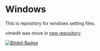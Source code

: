 Windows
=======

This is repository for windows setting files.

vimedit was move in [new repository](https://github.com/rcmdnk/vimedit).



[![Bitdeli Badge](https://d2weczhvl823v0.cloudfront.net/rcmdnk/windows/trend.png)](https://bitdeli.com/free "Bitdeli Badge")

